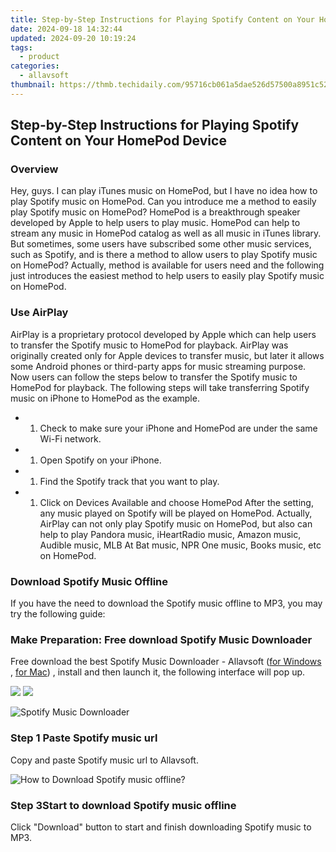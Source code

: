 ```yaml
---
title: Step-by-Step Instructions for Playing Spotify Content on Your HomePod Device
date: 2024-09-18 14:32:44
updated: 2024-09-20 10:19:24
tags:
  - product
categories:
  - allavsoft
thumbnail: https://thmb.techidaily.com/95716cb061a5dae526d57500a8951c520e1cad5f6661b79a6595a67d8bfbaed5.jpg
---
```


## Step-by-Step Instructions for Playing Spotify Content on Your HomePod Device

### Overview

Hey, guys. I can play iTunes music on HomePod, but I have no idea how to play Spotify music on HomePod. Can you introduce me a method to easily play Spotify music on HomePod? HomePod is a breakthrough speaker developed by Apple to help users to play music. HomePod can help to stream any music in HomePod catalog as well as all music in iTunes library. But sometimes, some users have subscribed some other music services, such as Spotify, and is there a method to allow users to play Spotify music on HomePod? Actually, method is available for users need and the following just introduces the easiest method to help users to easily play Spotify music on HomePod.

### Use AirPlay

AirPlay is a proprietary protocol developed by Apple which can help users to transfer the Spotify music to HomePod for playback. AirPlay was originally created only for Apple devices to transfer music, but later it allows some Android phones or third-party apps for music streaming purpose. Now users can follow the steps below to transfer the Spotify music to HomePod for playback. The following steps will take transferring Spotify music on iPhone to HomePod as the example.

* 1. Check to make sure your iPhone and HomePod are under the same Wi-Fi network.
* 1. Open Spotify on your iPhone.
* 1. Find the Spotify track that you want to play.
* 1. Click on Devices Available and choose HomePod After the setting, any music played on Spotify will be played on HomePod. Actually, AirPlay can not only play Spotify music on HomePod, but also can help to play Pandora music, iHeartRadio music, Amazon music, Audible music, MLB At Bat music, NPR One music, Books music, etc on HomePod.

### Download Spotify Music Offline

If you have the need to download the Spotify music offline to MP3, you may try the following guide:

### Make Preparation: Free download Spotify Music Downloader

Free download the best Spotify Music Downloader - Allavsoft ([for Windows](https://tools.techidaily.com/allavsoft/products/) , [for Mac](https://tools.techidaily.com/allavsoft/products/)) , install and then launch it, the following interface will pop up.

[![](https://www.allavsoft.com/how-to/../images/how-to/free-download-win.jpg)](https://tools.techidaily.com/allavsoft/products/) [![](https://www.allavsoft.com/how-to/../images/how-to/free-download-mac.jpg)](https://tools.techidaily.com/allavsoft/products/)

![Spotify Music Downloader](https://www.allavsoft.com/how-to/../images/allavsoft/screen-shot-600.jpg)

### Step 1 Paste Spotify music url

Copy and paste Spotify music url to Allavsoft.

![How to Download Spotify music offline?](https://www.allavsoft.com/how-to/../images/how-to/spotify-to-mp3/spotify-to-mp3.jpg)

### Step 3Start to download Spotify music offline

Click "Download" button to start and finish downloading Spotify music to MP3.

<ins class="adsbygoogle"
     style="display:block"
     data-ad-format="autorelaxed"
     data-ad-client="ca-pub-7571918770474297"
     data-ad-slot="1223367746"></ins>



<ins class="adsbygoogle"
     style="display:block"
     data-ad-client="ca-pub-7571918770474297"
     data-ad-slot="8358498916"
     data-ad-format="auto"
     data-full-width-responsive="true"></ins>
